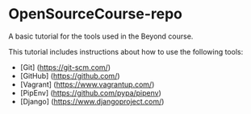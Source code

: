 # OpenSourceCourse-repo
A basic tutorial for the tools used in the Beyond course.

This tutorial includes instructions about how to use the following tools:
* [Git] (https://git-scm.com/)
* [GitHub] (https://github.com/)
* [Vagrant] (https://www.vagrantup.com/)
* [PipEnv] (https://github.com/pypa/pipenv)
* [Django] (https://www.djangoproject.com/)